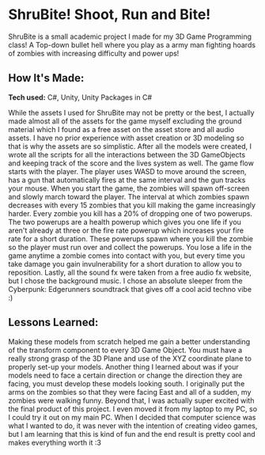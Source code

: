 # ShruBite! Shoot, Run and Bite!
ShruBite is a small academic project I made for my 3D Game Programming class! A Top-down bullet hell where you play as a army man fighting hoards of zombies with increasing difficulty and power ups!

## How It's Made:

**Tech used:** C#, Unity, Unity Packages in C#

While the assets I used for ShruBite may not be pretty or the best, I actually made almost all of the assets for the game myself excluding the ground material which I found as a free asset on the asset store and all audio assets. I have no prior experience with asset creation or 3D modeling so that is why the assets are so simplistic. After all the models were created, I wrote all the scripts for all the interactions between the 3D GameObjects and keeping track of the score and the lives system as well. The game flow starts with the player. The player uses WASD to move around the screen, has a gun that automatically fires at the same interval and the gun tracks your mouse. When you start the game, the zombies will spawn off-screen and slowly march toward the player. The interval at which zombies spawn decreases with every 15 zombies that you kill making the game increasingly harder. Every zombie you kill has a 20% of dropping one of two powerups. The two powerups are a health powerup which gives you one life if you aren't already at three or the fire rate powerup which increases your fire rate for a short duration. These powerups spawn where you kill the zombie so the player must run over and collect the powerups. You lose a life in the game anytime a zombie comes into contact with you, but every time you take damage you gain invulnerability for a short duration to allow you to reposition. Lastly, all the sound fx were taken from a free audio fx website, but I chose the background music. I chose an absolute sleeper from the Cyberpunk: Edgerunners soundtrack that gives off a cool acid techno vibe :)

## Lessons Learned:

Making these models from scratch helped me gain a better understanding of the transform component to every 3D Game Object. You must have a really strong grasp of the 3D Plane and use of the XYZ coordinate plane to properly set-up your models. Another thing I learned about was if your models need to face a certain direction or change the direction they are facing, you must develop these models looking south. I originally put the arms on the zombies so that they were facing East and all of a sudden, my zombies were walking funny. Beyond that, I was actually super excited with the final product of this project. I even moved it from my laptop to my PC, so I could try it out on my main PC. When I decided that computer science was what I wanted to do, it was never with the intention of creating video games, but I am learning that this is kind of fun and the end result is pretty cool and makes everything worth it :3
